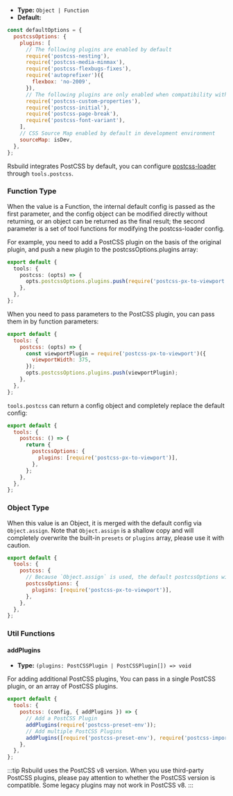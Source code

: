 - **Type:** `Object | Function`
- **Default:**

```js
const defaultOptions = {
  postcssOptions: {
    plugins: [
      // The following plugins are enabled by default
      require('postcss-nesting'),
      require('postcss-media-minmax'),
      require('postcss-flexbugs-fixes'),
      require('autoprefixer')({
        flexbox: 'no-2009',
      }),
      // The following plugins are only enabled when compatibility with legacy browsers is required
      require('postcss-custom-properties'),
      require('postcss-initial'),
      require('postcss-page-break'),
      require('postcss-font-variant'),
    ],
    // CSS Source Map enabled by default in development environment
    sourceMap: isDev,
  },
};
```

Rsbuild integrates PostCSS by default, you can configure [postcss-loader](https://github.com/webpack-contrib/postcss-loader) through `tools.postcss`.

### Function Type

When the value is a Function, the internal default config is passed as the first parameter, and the config object can be modified directly without returning, or an object can be returned as the final result; the second parameter is a set of tool functions for modifying the postcss-loader config.

For example, you need to add a PostCSS plugin on the basis of the original plugin, and push a new plugin to the postcssOptions.plugins array:

```ts
export default {
  tools: {
    postcss: (opts) => {
      opts.postcssOptions.plugins.push(require('postcss-px-to-viewport'));
    },
  },
};
```

When you need to pass parameters to the PostCSS plugin, you can pass them in by function parameters:

```js
export default {
  tools: {
    postcss: (opts) => {
      const viewportPlugin = require('postcss-px-to-viewport')({
        viewportWidth: 375,
      });
      opts.postcssOptions.plugins.push(viewportPlugin);
    },
  },
};
```

`tools.postcss` can return a config object and completely replace the default config:

```js
export default {
  tools: {
    postcss: () => {
      return {
        postcssOptions: {
          plugins: [require('postcss-px-to-viewport')],
        },
      };
    },
  },
};
```

### Object Type

When this value is an Object, it is merged with the default config via `Object.assign`. Note that `Object.assign` is a shallow copy and will completely overwrite the built-in `presets` or `plugins` array, please use it with caution.

```js
export default {
  tools: {
    postcss: {
      // Because `Object.assign` is used, the default postcssOptions will be overwritten.
      postcssOptions: {
        plugins: [require('postcss-px-to-viewport')],
      },
    },
  },
};
```

### Util Functions

#### addPlugins

- **Type:** `(plugins: PostCSSPlugin | PostCSSPlugin[]) => void`

For adding additional PostCSS plugins, You can pass in a single PostCSS plugin, or an array of PostCSS plugins.

```js
export default {
  tools: {
    postcss: (config, { addPlugins }) => {
      // Add a PostCSS Plugin
      addPlugins(require('postcss-preset-env'));
      // Add multiple PostCSS Plugins
      addPlugins([require('postcss-preset-env'), require('postcss-import')]);
    },
  },
};
```

:::tip
Rsbuild uses the PostCSS v8 version. When you use third-party PostCSS plugins, please pay attention to whether the PostCSS version is compatible. Some legacy plugins may not work in PostCSS v8.
:::
